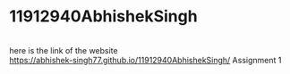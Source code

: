 # 11912940AbhishekSingh
<br>here is the link of the website
<br>https://abhishek-singh77.github.io/11912940AbhishekSingh/
Assignment 1
